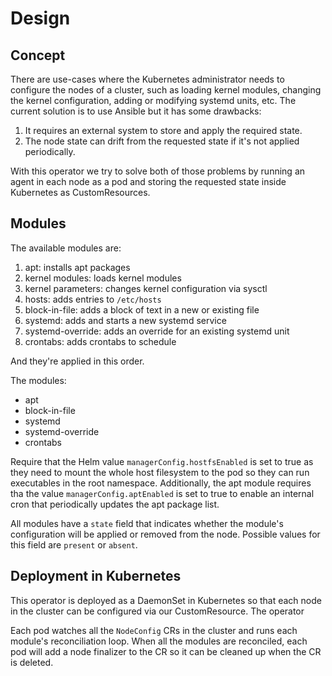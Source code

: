 # Design

## Concept

There are use-cases where the Kubernetes administrator needs to configure the
nodes of a cluster, such as loading kernel modules, changing the kernel
configuration, adding or modifying systemd units, etc. The current solution is
to use Ansible but it has some drawbacks:

1. It requires an external system to store and apply the required state.
1. The node state can drift from the requested state if it's not applied
   periodically.

With this operator we try to solve both of those problems by running an agent in
each node as a pod and storing the requested state inside Kubernetes as
CustomResources.

## Modules

The available modules are:

1. apt: installs apt packages
1. kernel modules: loads kernel modules
1. kernel parameters: changes kernel configuration via sysctl
1. hosts: adds entries to `/etc/hosts`
1. block-in-file: adds a block of text in a new or existing file
1. systemd: adds and starts a new systemd service
1. systemd-override: adds an override for an existing systemd unit
1. crontabs: adds crontabs to schedule

And they're applied in this order.

The modules:

- apt
- block-in-file
- systemd
- systemd-override
- crontabs

Require that the Helm value `managerConfig.hostfsEnabled` is set to true as they
need to mount the whole host filesystem to the pod so they can run executables
in the root namespace. Additionally, the apt module requires tha the value
`managerConfig.aptEnabled` is set to true to enable an internal cron that
periodically updates the apt package list.

All modules have a `state` field that indicates whether the module's
configuration will be applied or removed from the node. Possible values for this
field are `present` or `absent`.

## Deployment in Kubernetes

This operator is deployed as a DaemonSet in Kubernetes so that each node in the
cluster can be configured via our CustomResource. The operator

Each pod watches all the `NodeConfig` CRs in the cluster and runs each module's
reconciliation loop. When all the modules are reconciled, each pod will add a
node finalizer to the CR so it can be cleaned up when the CR is deleted.
